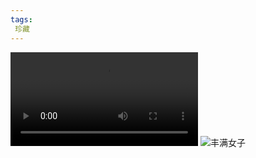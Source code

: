 ```yaml
---
tags:
 珍藏
---
```

![点击观看丰满女子](https://jy365.github.io/sp/丰满女子.MP4)
![丰满女子](https://jy365.github.io/sp/丰满女子.JPG)
